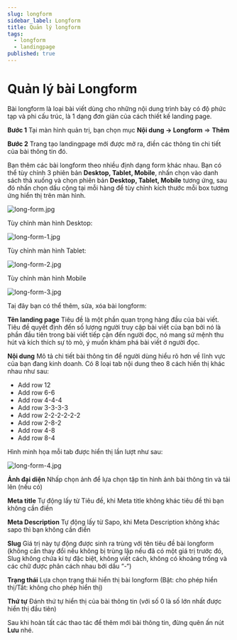 ```yaml
---
slug: longform
sidebar_label: Longform
title: Quản lý longform
tags:
  - longform
  - landingpage
published: true
---
```

# Quản lý bài Longform
Bài longform là loại bài viết dùng cho những nội dung trình bày có độ phức tạp và phi cấu trúc, là 1 dạng đơn giản của cách thiết kế landing page.

**Bước 1** Tại màn hình quản trị, bạn chọn mục **Nội dung -> Longform** => **Thêm**

**Bước 2** Trang tạo landingpage mới được mở ra, điền các thông tin chi tiết của bài thông tin đó.

Bạn thêm các bài longform theo nhiều định dạng form khác nhau. Bạn có thể tùy chỉnh 3 phiên bản **Desktop, Tablet, Mobile**, nhấn chọn vào danh sách thả xuống và chọn phiên bản **Desktop, Tablet, Mobile** tương ứng, sau đó nhấn chọn dấu cộng tại mỗi hàng để tùy chỉnh kích thước mỗi box tương ứng hiển thị trên màn hình.

![long-form.jpg](img/long-form.jpg)

Tùy chỉnh màn hình Desktop:

![long-form-1.jpg](img/long-form-1.jpg)

Tùy chỉnh màn hình Tablet:

![long-form-2.jpg](img/long-form-2.jpg)

Tùy chỉnh màn hình Mobile

![long-form-3.jpg](img/long-form-3.jpg)

Taị đây bạn có thể thêm, sửa, xóa bài longform:

**Tên landing page** Tiêu đề là một phần quan trọng hàng đầu của bài viết. Tiêu đề quyết định đến số lượng người truy cập bài viết của bạn bởi nó là phần đầu tiên trong bài viết tiếp cận đến người đọc, nó mang sứ mệnh thu hút và kích thích sự tò mò, ý muốn khám phá bài viết ở người đọc.

**Nội dung** Mô tả chi tiết bài thông tin để người dùng hiểu rõ hơn về lĩnh vực của bạn đang kinh doanh. Có 8 loại tab nội dung theo 8 cách hiển thị khác nhau như sau:

*   Add row 12
*   Add row 6-6
*   Add row 4-4-4
*   Add row 3-3-3-3
*   Add row 2-2-2-2-2-2
*   Add row 2-8-2
*   Add row 4-8
*   Add row 8-4

Hình minh họa mỗi tab được hiển thị lần lượt như sau:

![long-form-4.jpg](img/long-form-4.jpg)

**Ảnh đại diện** Nhấp chọn ảnh để lựa chọn tập tin hình ảnh bài thông tin và tải lên (nếu có)

**Meta title** Tự động lấy từ Tiêu đề, khi Meta title không khác tiêu đề thì bạn không cần điền

**Meta Description** Tự động lấy từ Sapo, khi Meta Description không khác sapo thì bạn không cần điền

**Slug** Giá trị này tự động được sinh ra trùng với tên tiêu đề bài longform (không cần thay đổi nếu không bị trùng lặp nếu đã có một giá trị trước đó, Slug không chứa kí tự đặc biệt, không viết cách, không có khoảng trống và các chữ được phân cách nhau bởi dấu “-“)

**Trạng thái** Lựa chọn trạng thái hiển thị bài longform (Bật: cho phép hiển thị/Tắt: không cho phép hiển thị)

**Thứ tự** Đánh thứ tự hiển thị của bài thông tin (với số 0 là số lớn nhất được hiển thị đầu tiên)

Sau khi hoàn tất các thao tác để thêm mới bài thông tin, đừng quên ấn nút **Lưu** nhé.